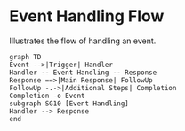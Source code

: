 # Event Handling Flow

Illustrates the flow of handling an event.

```mermaid
graph TD
Event -->|Trigger| Handler
Handler -- Event Handling -- Response
Response ==>|Main Response| FollowUp
FollowUp -.->|Additional Steps| Completion
Completion -o Event
subgraph SG10 [Event Handling]
Handler --> Response
end
```
